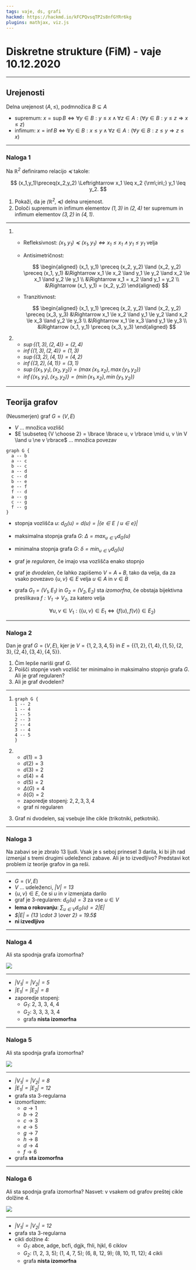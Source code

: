 ```yaml
---
tags: vaje, ds, grafi
hackmd: https://hackmd.io/kFCPQvsqTP2s8nfGYRr6kg
plugins: mathjax, viz.js
---
```

# Diskretne strukture (FiM) - vaje 10.12.2020

---

## Urejenosti

Delna urejenost $(A, \le)$, podmnožica $B \subseteq A$
* supremum: $x = \sup B \iff \forall y \in B: y \le x \land \forall z \in A: (\forall y \in B: y \le z \Rightarrow x \le z)$
* infimum: $x = \inf B \iff \forall y \in B: x \le y \land \forall z \in A: (\forall y \in B: z \le y \Rightarrow z \le x)$

---

### Naloga 1

Na <i>$\mathbb{R}^2$</i> definiramo relacijo <i>$\preceq$</i> takole:

$$
(x_1,y_1)\preceq(x_2,y_2) \Leftrightarrow
x_1 \leq x_2 {\rm\;in\;} y_1 \leq y_2.
$$

1. Pokaži, da je <i>$(\mathbb{R}^2, \preceq)$</i> delna urejenost.
2. Določi supremum in infimum elementov <i>$(1,3)$</i> in <i>$(2,4)$</i> ter supremum in infimum elementov <i>$(3,2)$</i> in <i>$(4,1)$</i>.

----

1. * Refleksivnost: <i>$(x_1, y_1) \preceq (x_1, y_1) \iff x_1 \le x_1 \land y_1 \le y_1$</i> velja

   * Antisimetričnost:

     $$
     \begin{aligned}
     (x_1, y_1) \preceq (x_2, y_2) \land (x_2, y_2) \preceq (x_1, y_1)
     &\Rightarrow x_1 \le x_2 \land y_1 \le y_2 \land x_2 \le x_1 \land y_2 \le y_1 \\
     &\Rightarrow x_1 = x_2 \land y_1 = y_2 \\
     &\Rightarrow (x_1, y_1) = (x_2, y_2)
     \end{aligned}
     $$

   * Tranzitivnost:

     $$
     \begin{aligned}
     (x_1, y_1) \preceq (x_2, y_2) \land (x_2, y_2) \preceq (x_3, y_3)
     &\Rightarrow x_1 \le x_2 \land y_1 \le y_2 \land x_2 \le x_3 \land y_2 \le y_3 \\
     &\Rightarrow x_1 \le x_3 \land y_1 \le y_3 \\
     &\Rightarrow (x_1, y_1) \preceq (x_3, y_3)
     \end{aligned}
     $$

2. * <i>$\sup\lbrace (1, 3), (2, 4) \rbrace = (2, 4)$</i>
   * <i>$\inf\lbrace (1, 3), (2, 4) \rbrace = (1, 3)$</i>
   * <i>$\sup\lbrace (3, 2), (4, 1) \rbrace = (4, 2)$</i>
   * <i>$\inf\lbrace (3, 2), (4, 1) \rbrace = (3, 1)$</i>
   * <i>$\sup\lbrace (x_1, y_1), (x_2, y_2) \rbrace = (\max\lbrace x_1, x_2 \rbrace, \max\lbrace y_1, y_2 \rbrace)$</i>
   * <i>$\inf\lbrace (x_1, y_1), (x_2, y_2) \rbrace = (\min\lbrace x_1, x_2 \rbrace, \min\lbrace y_1, y_2 \rbrace)$</i>

---

## Teorija grafov

(Neusmerjen) graf $G = (V, E)$
* $V$ ... množica vozlišč
* $E \subseteq {V \choose 2} = \lbrace \lbrace u, v \rbrace \mid u, v \in V \land u \ne v \rbrace$ ... množica povezav

```graphviz
graph G {
  a -- b
  a -- c
  b -- c
  a -- d
  c -- d
  b -- e
  e -- f
  f -- d
  a -- g
  c -- g
  f -- g
}
```

* stopnja vozlišča $u$: <i>$d_G(u) = d(u) = |\lbrace e \in E \mid u \in e \rbrace|$</i>
* maksimalna stopnja grafa $G$: <i>$\Delta = \max_{u \in V} d_G(u)$</i>
* minimalna stopnja grafa $G$: <i>$\delta = \min_{u \in V} d_G(u)$</i>
* graf je *regularen*, če imajo vsa vozlišča enako stopnjo
* graf je *dvodelen*, če lahko zapišemo $V = A + B$, tako da velja, da za vsako povezavo $\lbrace u, v \rbrace \in E$ velja $u \in A$ in $v \in B$
* grafa <i>$G_1 = (V_1, E_1)$</i> in <i>$G_2 = (V_2, E_2)$</i> sta *izomorfna*, če obstaja bijektivna preslikava <i>$f : V_1 \to V_2$</i>, za katero velja

  $$
  \forall u, v \in V_1: (\{u, v\} \in E_1 \iff \{f(u), f(v)\} \in E_2)
  $$


---

### Naloga 2

Dan je graf $G=(V,E)$, kjer je $V = \lbrace 1,2,3,4,5 \rbrace$ in $E = \lbrace \lbrace 1,2 \rbrace, \lbrace 1,4 \rbrace, \lbrace 1,5 \rbrace, \lbrace 2,3 \rbrace, \lbrace 2,4 \rbrace, \lbrace 3,4 \rbrace, \lbrace 4,5 \rbrace \rbrace$.

1. Čim lepše nariši graf $G$.
2. Poišči stopnje vseh vozlišč ter minimalno in maksimalno stopnjo grafa $G$. Ali je graf regularen?
3. Ali je graf dvodelen?

----

1. ```graphviz
   graph G {
   1 -- 2
   1 -- 4
   1 -- 5
   2 -- 3
   2 -- 4
   3 -- 4
   4 -- 5
   }
   ```

2. * $d(1) = 3$
   * $d(2) = 3$
   * $d(3) = 2$
   * $d(4) = 4$
   * $d(5) = 2$
   * $\Delta(G) = 4$
   * $\delta(G) = 2$
   * zaporedje stopenj: $2, 2, 3, 3, 4$
   * graf ni regularen

3. Graf ni dvodelen, saj vsebuje lihe cikle (trikotniki, petkotnik).

---

### Naloga 3

Na zabavi se je zbralo $13$ ljudi. Vsak je s seboj prinesel $3$ darila, ki bi jih rad izmenjal s tremi drugimi udeleženci zabave. Ali je to izvedljivo? Predstavi kot problem iz teorije grafov in ga reši.

----

* $G = (V, E)$
* $V$ ... udeleženci, <i>$|V| = 13$</i>
* $\lbrace u, v \rbrace \in E$, če si $u$ in $v$ izmenjata darilo
* graf je $3$-regularen: <i>$d_G(u) = 3$</i> za vse $u \in V$
* **lema o rokovanju**: <i>$\sum_{u \in V} d_G(u) = 2 |E|$</i>
* <i>$|E| = {13 \cdot 3 \over 2} = 19.5$</i>
* **ni izvedljivo**

---

### Naloga 4

Ali sta spodnja grafa izomorfna?

![](https://raw.githubusercontent.com/jaanos/diskretne-strukture-fim/master/zapiski/2020-21/2020-12-09_10/nal4.png)

----

* <i>$|V_1| = |V_2| = 5$</i>
* <i>$|E_1| = |E_2| = 8$</i>
* zaporedje stopenj:
  - <i>$G_1$</i>: 2, 3, 3, 4, 4
  - <i>$G_2$</i>: 3, 3, 3, 3, 4
  - grafa **nista izomorfna**

---

### Naloga 5

Ali sta spodnja grafa izomorfna?

![](https://raw.githubusercontent.com/jaanos/diskretne-strukture-fim/master/zapiski/2020-21/2020-12-09_10/nal5.png)

----

* <i>$|V_1| = |V_2| = 8$</i>
* <i>$|E_1| = |E_2| = 12$</i>
* grafa sta $3$-regularna
* izomorfizem:
  - $a \to 1$
  - $b \to 2$
  - $c \to 3$
  - $e \to 5$
  - $g \to 7$
  - $h \to 8$
  - $d \to 4$
  - $f \to 6$
* grafa **sta izomorfna**

---

### Naloga 6

Ali sta spodnja grafa izomorfna? Nasvet: v vsakem od grafov preštej cikle dolžine $4$.

![](https://raw.githubusercontent.com/jaanos/diskretne-strukture-fim/master/zapiski/2020-21/2020-12-09_10/nal6.png)

----

* <i>$|V_1| = |V_2| = 12$</i>
* grafa sta $3$-regularna
* cikli dolžine $4$:
  - <i>$G_1$</i>: abce, adge, bcfi, dgjk, fhli, hjkl, 6 ciklov
  - <i>$G_2$</i>: (1, 2, 3, 5); (1, 4, 7, 5); (6, 8, 12, 9); (8, 10, 11, 12); 4 cikli
  - grafa **nista izomorfna**
